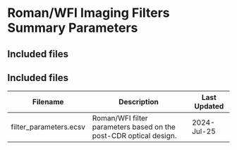 # Roman/WFI Imaging Filters Summary Parameters

## Included files

## Included files

| Filename               | Description                                                       | Last Updated |
|------------------------|-------------------------------------------------------------------|--------------|
| filter_parameters.ecsv | Roman/WFI filter parameters based on the post-CDR optical design. | 2024-Jul-25 |


